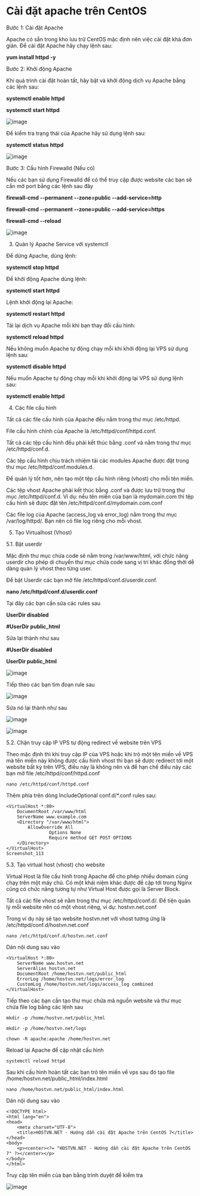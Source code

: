 # Cài đặt apache trên CentOS

Bước 1: Cài đặt Apache

Apache có sẵn trong kho lưu trữ CentOS mặc định nên việc cài đặt khá đơn giản. Để cài đặt Apache hãy chạy lệnh sau:

**yum install httpd -y**

Bước 2: Khởi động Apache

Khi quá trình cài đặt hoàn tất, hãy bật và khởi động dịch vụ Apache bằng các lệnh sau:

**systemctl enable httpd**

**systemctl start httpd**

![image](https://user-images.githubusercontent.com/62273292/158962510-a25fbdaf-9329-4b4b-869b-b8c3a8427ba8.png)


Để kiểm tra trạng thái của Apache hãy sử dụng lệnh sau:

**systemctl status httpd**

![image](https://user-images.githubusercontent.com/62273292/158962556-a341edd3-9887-41f4-a7fd-029fc61ae147.png)


Bước 3: Cấu hình Firewalld (Nếu có)

Nếu các bạn sử dụng Firewalld để có thể truy cập được website các bạn sẽ cần mở port bằng các lệnh sau đây

**firewall-cmd --permanent --zone=public --add-service=http**

**firewall-cmd --permanent --zone=public --add-service=https**

**firewall-cmd --reload**

![image](https://user-images.githubusercontent.com/62273292/158962666-9be2fd58-5e57-4f65-bd9d-5180b432820f.png)

3. Quản lý Apache Service với systemctl

Để dừng Apache, dùng lệnh:

**systemctl stop httpd**

Để khởi động Apache dùng lệnh:

**systemctl start httpd**

Lệnh khởi động lại Apache:

**systemctl restart httpd**

Tải lại dịch vụ Apache mỗi khi bạn thay đổi cấu hình:

**systemctl reload httpd**

Nếu không muốn Apache tự động chạy mỗi khi khởi động lại VPS sử dụng lệnh sau:

**systemctl disable httpd**

Nếu muốn Apache tự động chạy mỗi khi khởi động lại VPS sử dụng lệnh sau:

**systemctl enable httpd**

4. Các file cấu hình

Tất cả các file cấu hình của Apache đều nằm trong thư mục /etc/httpd.

File cấu hình chính của Apache là /etc/httpd/conf/httpd.conf.

Tất cả các tệp cấu hình đều phải kết thúc bằng .conf và nằm trong thư mục /etc/httpd/conf.d.

Các tệp cấu hình chịu trách nhiệm tải các modules Apache được đặt trong thư mục /etc/httpd/conf.modules.d.

Để quản lý tốt hơn, nên tạo một tệp cấu hình riêng (vhost) cho mỗi tên miền.

Các tệp vhost Apache phải kết thúc bằng .conf và được lưu trữ trong thư mục /etc/httpd/conf.d. Ví dụ: nếu tên miền của bạn là mydomain.com thì tệp cấu hình sẽ được đặt tên /etc/httpd/conf.d/mydomain.com.conf

Các file log của Apache (access_log và error_log) nằm trong thư mục /var/log/httpd/. Bạn nên có file log riêng cho mỗi vhost.

5. Tạo Virtualhost (Vhost)

5.1. Bật userdir

Mặc định thư mục chứa code sẽ nằm trong /var/www/html, với chức năng userdir cho phép di chuyển thư mục chứa code sang vị trí khác đồng thời dễ dàng quản lý vhost theo từng user.

Để bật Userdir các bạn mở file /etc/httpd/conf.d/userdir.conf.

**nano /etc/httpd/conf.d/userdir.conf**

Tại đây các bạn cần sửa các rules sau

**UserDir disabled**

**#UserDir public_html**

Sửa lại thành như sau

**#UserDir disabled**

**UserDir public_html**

![image](https://user-images.githubusercontent.com/62273292/158963724-5ea97847-71ef-494c-86e5-07d9cb411766.png)


Tiếp theo các bạn tìm đoạn rule sau

![image](https://user-images.githubusercontent.com/62273292/158963790-60152067-0580-46d1-9dae-a86643289cdf.png)


Sửa nó lại thành như sau

![image](https://user-images.githubusercontent.com/62273292/158963824-ea1fa252-06ad-4304-a34e-91069866a222.png)


![image](https://user-images.githubusercontent.com/62273292/158963838-39097b52-d575-433c-8869-f2b81537bd9c.png)


5.2. Chặn truy cập IP VPS tự động redirect về website trên VPS

Theo mặc định thì khi truy cập IP của VPS hoặc khi trỏ một tên miền về VPS mà tên miền này không được cấu hình vhost thì bạn sẽ được redirect tới một website bất kỳ trên VPS, điều này là không nên và để hạn chế điều này các bạn mở file /etc/httpd/conf/httpd.conf

`nano /etc/httpd/conf/httpd.conf`

Thêm phía trên dòng IncludeOptional conf.d/*.conf rules sau:


```
<VirtualHost *:80>
	DocumentRoot /var/www/html
	ServerName www.example.com
	<Directory "/var/www/html">
		AllowOverride All
                Options None
                Require method GET POST OPTIONS
	</Directory>
</VirtualHost>
Screenshot_113
```

5.3. Tạo virtual host (vhost) cho website


Virtual Host là file cấu hình trong Apache để cho phép nhiều domain cùng chạy trên một máy chủ. Có một khái niệm khác được đề cập tới trong Nginx cũng có chức năng tương tự như Virtual Host được gọi là Server Block.

Tất cả các file vhost sẽ nằm trong thư mục /etc/httpd/conf.d/. Để tiện quản lý mỗi website nên có một vhost riêng, ví dụ: hostvn.net.conf

Trong ví dụ này sẽ tạo website hostvn.net với vhost tương ứng là /etc/httpd/conf.d/hostvn.net.conf

`nano /etc/httpd/conf.d/hostvn.net.conf`

Dán nội dung sau vào

```
<VirtualHost *:80>
	ServerName www.hostvn.net
	ServerAlias hostvn.net
	DocumentRoot /home/hostvn.net/public_html
	ErrorLog /home/hostvn.net/logs/error_log
	CustomLog /home/hostvn.net/logs/access_log combined
</VirtualHost>
```

Tiếp theo các bạn cần tạo thư mục chứa mã nguồn website và thư mục chứa file log bằng các lệnh sau

`mkdir -p /home/hostvn.net/public_html`

`mkdir -p /home/hostvn.net/logs`

`chown -R apache:apache /home/hostvn.net`

Reload lại Apache để cập nhật cấu hình

`systemctl reload httpd`

Sau khi cấu hình hoàn tất các bạn trỏ tên miền về vps sau đó tạo file /home/hostvn.net/public_html/index.html

`nano /home/hostvn.net/public_html/index.html`

Dán nội dung sau vào

```
<!DOCTYPE html>
<html lang="en">
<head>
	<meta charset="UTF-8">
	<title>HOSTVN.NET - Hướng dẫn cài đặt Apache trên CentOS 7</title>
</head>
<body>
	<p><center><?= "HOSTVN.NET - Hướng dẫn cài đặt Apache trên CentOS 7" ?></center></p>
</body>
</html>
```


Truy cập tên miền của bạn bằng trình duyệt để kiểm tra

![image](https://user-images.githubusercontent.com/62273292/158965021-81e74010-a70b-4d81-9566-42ae931b9a2a.png)


